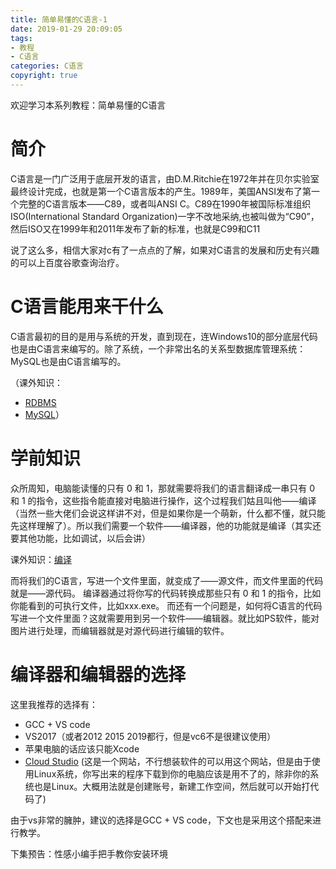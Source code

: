 ```yaml
---
title: 简单易懂的C语言-1
date: 2019-01-29 20:09:05
tags: 
- 教程
- C语言
categories: C语言
copyright: true
---
```


欢迎学习本系列教程：简单易懂的C语言

# 简介 
C语言是一门广泛用于底层开发的语言，由D.M.Ritchie在1972年并在贝尔实验室最终设计完成，也就是第一个C语言版本的产生。1989年，美国ANSI发布了第一个完整的C语言版本——C89，或者叫ANSI C。C89在1990年被国际标准组织ISO(International Standard Organization)一字不改地采纳,也被叫做为“C90”，然后ISO又在1999年和2011年发布了新的标准，也就是C99和C11

说了这么多，相信大家对c有了一点点的了解，如果对C语言的发展和历史有兴趣的可以上百度谷歌查询治疗。

# C语言能用来干什么
C语言最初的目的是用与系统的开发，直到现在，连Windows10的部分底层代码也是由C语言来编写的。除了系统，一个非常出名的关系型数据库管理系统：MySQL也是由C语言编写的。

<!-- more -->

（课外知识：
* [RDBMS](https://www.baidu.com/s?wd=RDBMS)
* [MySQL](https://www.baidu.com/s?wd=RDBMS)）

# 学前知识
众所周知，电脑能读懂的只有 0 和 1，那就需要将我们的语言翻译成一串只有 0 和 1 的指令，这些指令能直接对电脑进行操作，这个过程我们姑且叫他——编译（当然一些大佬们会说这样讲不对，但是如果你是一个萌新，什么都不懂，就只能先这样理解了）。所以我们需要一个软件——编译器，他的功能就是编译（其实还要其他功能，比如调试，以后会讲）

课外知识：[编译](https://www.baidu.com/s?ie=UTF-8&wd=编译)

而将我们的C语言，写进一个文件里面，就变成了——源文件，而文件里面的代码就是——源代码。
编译器通过将你写的代码转换成那些只有 0 和 1 的指令，比如你能看到的可执行文件，比如xxx.exe。
而还有一个问题是，如何将C语言的代码写进一个文件里面？这就需要用到另一个软件——编辑器。就比如PS软件，能对图片进行处理，而编辑器就是对源代码进行编辑的软件。

# 编译器和编辑器的选择
这里我推荐的选择有：
* GCC + VS code
* VS2017（或者2012 2015 2019都行，但是vc6不是很建议使用）
* 苹果电脑的话应该只能Xcode
* [Cloud Studio](https://studio.dev.tencent.com) (这是一个网站，不行想装软件的可以用这个网站，但是由于使用Linux系统，你写出来的程序下载到你的电脑应该是用不了的，除非你的系统也是Linux。大概用法就是创建账号，新建工作空间，然后就可以开始打代码了)

由于vs非常的臃肿，建议的选择是GCC + VS code，下文也是采用这个搭配来进行教学。


下集预告：性感小编手把手教你安装环境
